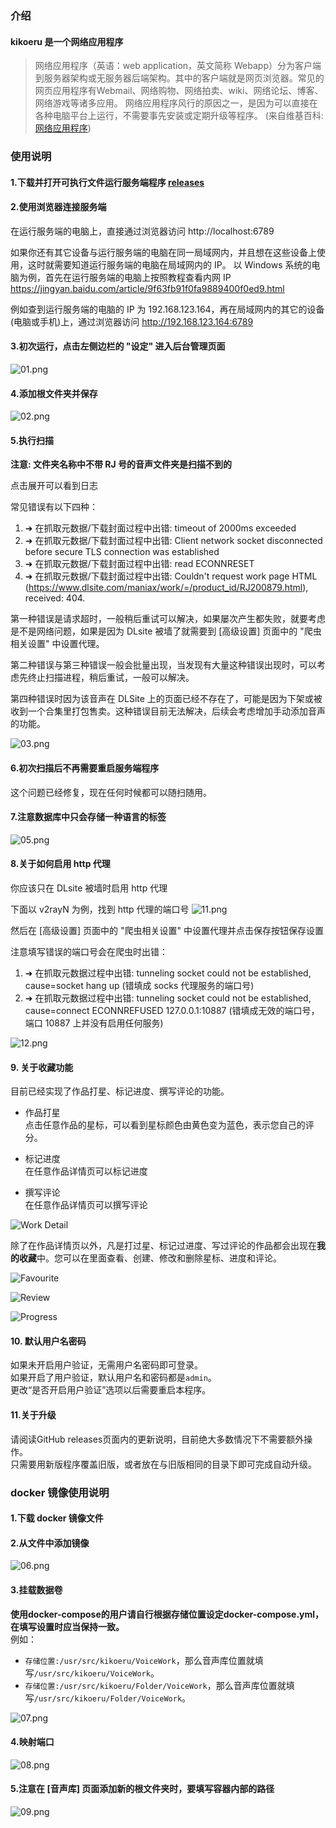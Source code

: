 ### 介绍   
#### kikoeru 是一个网络应用程序
> 网络应用程序（英语：web application，英文简称 Webapp）分为客户端到服务器架构或无服务器后端架构。其中的客户端就是网页浏览器。常见的网页应用程序有Webmail、网络购物、网络拍卖、wiki、网络论坛、博客、网络游戏等诸多应用。
网络应用程序风行的原因之一，是因为可以直接在各种电脑平台上运行，不需要事先安装或定期升级等程序。
(来自维基百科: [网络应用程序](https://zh.wikipedia.org/wiki/%E7%BD%91%E7%BB%9C%E5%BA%94%E7%94%A8%E7%A8%8B%E5%BA%8F))

### 使用说明
#### 1.下载并打开可执行文件运行服务端程序 [releases](https://github.com/umonaca/kikoeru-express/releases)

#### 2.使用浏览器连接服务端
在运行服务端的电脑上，直接通过浏览器访问 http://localhost:6789

如果你还有其它设备与运行服务端的电脑在同一局域网内，并且想在这些设备上使用，这时就需要知道运行服务端的电脑在局域网内的 IP。 以 Windows 系统的电脑为例，首先在运行服务端的电脑上按照教程查看内网 IP https://jingyan.baidu.com/article/9f63fb91f0fa9889400f0ed9.html

例如查到运行服务端的电脑的 IP 为 192.168.123.164，再在局域网内的其它的设备(电脑或手机)上，通过浏览器访问 http://192.168.123.164:6789

#### 3.初次运行，点击左侧边栏的 "设定" 进入后台管理页面
![01.png](https://i.imgur.com/YSbvpuA.png)

#### 4.添加根文件夹并保存
![02.png](https://i.loli.net/2020/04/22/aMwLEKgjfVHvyJT.png)

#### 5.执行扫描
**注意: 文件夹名称中不带 RJ 号的音声文件夹是扫描不到的**

点击展开可以看到日志

常见错误有以下四种：
1. ➜ 在抓取元数据/下载封面过程中出错: timeout of 2000ms exceeded
2. ➜ 在抓取元数据/下载封面过程中出错: Client network socket disconnected before secure TLS connection was established
3. ➜ 在抓取元数据/下载封面过程中出错: read ECONNRESET
4. ➜ 在抓取元数据/下载封面过程中出错: Couldn't request work page HTML (https://www.dlsite.com/maniax/work/=/product_id/RJ200879.html), received: 404.

第一种错误是请求超时，一般稍后重试可以解决，如果屡次产生都失败，就要考虑是不是网络问题，如果是因为 DLsite 被墙了就需要到 [高级设置] 页面中的 "爬虫相关设置" 中设置代理。

第二种错误与第三种错误一般会批量出现，当发现有大量这种错误出现时，可以考虑先终止扫描进程，稍后重试，一般可以解决。

第四种错误时因为该音声在 DLSite 上的页面已经不存在了，可能是因为下架或被收到一个合集里打包售卖。这种错误目前无法解决，后续会考虑增加手动添加音声的功能。

![03.png](https://i.loli.net/2020/04/22/pb5GtPoVKL6mwzA.png)

#### 6.初次扫描后**不再需要**重启服务端程序
这个问题已经修复，现在任何时候都可以随扫随用。

#### 7.注意数据库中只会存储一种语言的标签
![05.png](https://i.loli.net/2020/04/22/eSRPvprqzosADXh.png)

#### 8.关于如何启用 http 代理
你应该只在 DLsite 被墙时启用 http 代理

下面以 v2rayN 为例，找到 http 代理的端口号
![11.png](https://i.loli.net/2020/04/22/VAbRHezhwx4lrON.png)

然后在 [高级设置] 页面中的 "爬虫相关设置" 中设置代理并点击保存按钮保存设置

注意填写错误的端口号会在爬虫时出错：

1. ➜ 在抓取元数据过程中出错: tunneling socket could not be established, cause=socket hang up (错填成 socks 代理服务的端口号)
2. ➜ 在抓取元数据过程中出错: tunneling socket could not be established, cause=connect ECONNREFUSED 127.0.0.1:10887 (错填成无效的端口号，端口 10887 上并没有启用任何服务)

![12.png](https://i.loli.net/2020/04/22/yJRU63XLrflHNnG.png)

#### 9. 关于收藏功能
目前已经实现了作品打星、标记进度、撰写评论的功能。

- 作品打星  
点击任意作品的星标，可以看到星标颜色由黄色变为蓝色，表示您自己的评分。  

- 标记进度  
在任意作品详情页可以标记进度

- 撰写评论  
在任意作品详情页可以撰写评论

![Work Detail](https://i.imgur.com/vNQfIHN.png)

除了在作品详情页以外，凡是打过星、标记过进度、写过评论的作品都会出现在**我的收藏**中。您可以在里面查看、创建、修改和删除星标、进度和评论。

![Favourite](https://i.imgur.com/DjhsEGU.png)

![Review](https://i.imgur.com/uUL7uEX.png)

![Progress](https://i.imgur.com/hyALx39.png)

#### 10. 默认用户名密码
如果未开启用户验证，无需用户名密码即可登录。  
如果开启了用户验证，默认用户名和密码都是`admin`。  
更改“是否开启用户验证”选项以后需要重启本程序。  

#### 11.关于升级
请阅读GitHub releases页面内的更新说明，目前绝大多数情况下不需要额外操作。  
只需要用新版程序覆盖旧版，或者放在与旧版相同的目录下即可完成自动升级。  

### docker 镜像使用说明
#### 1.下载 docker 镜像文件

#### 2.从文件中添加镜像
![06.png](https://i.loli.net/2020/04/22/HqFvgnMybEzhjQm.png)

#### 3.挂载数据卷
**使用docker-compose的用户请自行根据存储位置设定docker-compose.yml，在填写设置时应当保持一致。**  
例如：
- `存储位置:/usr/src/kikoeru/VoiceWork`，那么音声库位置就填写`/usr/src/kikoeru/VoiceWork`。
- `存储位置:/usr/src/kikoeru/Folder/VoiceWork`，那么音声库位置就填写`/usr/src/kikoeru/Folder/VoiceWork`。

![07.png](https://i.loli.net/2020/04/22/mcM5D4vfAgoYbCQ.png)

#### 4.映射端口
![08.png](https://i.loli.net/2020/04/22/5d2JkIf8XCe3KyG.png)

#### 5.注意在 [音声库] 页面添加新的根文件夹时，要填写容器内部的路径
![09.png](https://i.loli.net/2020/04/22/FoHhi8nEzJRSMwG.png)
